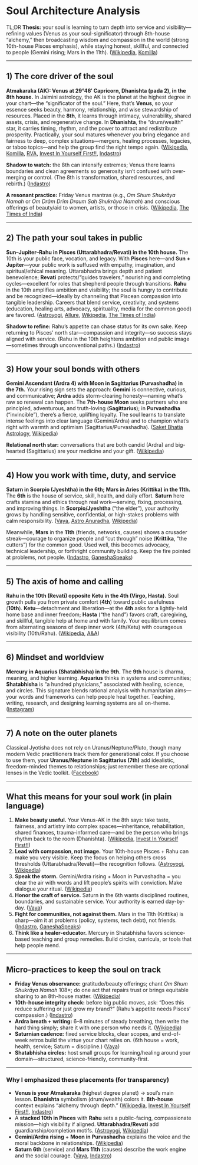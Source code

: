 # Soul Architecture Analysis

TL;DR
**Thesis:** your soul is learning to turn depth into service and visibility—refining values (Venus as your soul-significator) through 8th-house “alchemy,” then broadcasting wisdom and compassion in the world (strong 10th-house Pisces emphasis), while staying honest, skillful, and connected to people (Gemini rising; Mars in the 11th). ([Wikipedia][1], [Komilla][2])

---

## 1) The core driver of the soul

**Atmakaraka (AK): Venus at 29°46′ Capricorn, Dhanishta (pada 2), in the 8th house.**
In Jaimini astrology, the AK is the planet at the highest degree in your chart—the “significator of the soul.” Here, that’s **Venus**, so your essence seeks beauty, harmony, relationship, and wise stewardship of resources. Placed in the **8th**, it learns through intimacy, vulnerability, shared assets, crisis, and regenerative change. In **Dhanishta**, the “drum/wealth” star, it carries timing, rhythm, and the power to attract and redistribute prosperity. Practically, your soul matures whenever you bring elegance and fairness to deep, complex situations—mergers, healing processes, legacies, or taboo topics—and help the group find the right tempo again. ([Wikipedia][1], [Komilla][2], [RVA][3], [Invest In Yourself First!!][4], [Indastro][5])

**Shadow to watch:** the 8th can intensify extremes; Venus there learns boundaries and clean agreements so generosity isn’t confused with over-merging or control. (The 8th is transformation, shared resources, and rebirth.) ([Indastro][5])

**A resonant practice:** Friday Venus mantras (e.g., *Om Shum Shukrāya Namah* or *Om Drām Drīm Draum Saḥ Shukrāya Namah*) and conscious offerings of beauty/aid to women, artists, or those in crisis. ([Wikipedia][6], [The Times of India][7])

---

## 2) The path your soul takes in public

**Sun–Jupiter–Rahu in Pisces (Uttarabhadra/Revati) in the 10th house.**
The 10th is your public face, vocation, and legacy. With **Pisces** here—and **Sun + Jupiter**—your public work is suffused with empathy, imagination, and spiritual/ethical meaning. Uttarabhadra brings depth and patient benevolence; **Revati** protects/“guides travelers,” nourishing and completing cycles—excellent for roles that shepherd people through transitions. **Rahu** in the 10th amplifies ambition and visibility; the soul is hungry to contribute and be recognized—ideally by channeling that Piscean compassion into tangible leadership. Careers that blend service, creativity, and systems (education, healing arts, advocacy, spirituality, media for the common good) are favored. ([Astroyogi][8], [Allure][9], [Wikipedia][10], [The Times of India][11])

**Shadow to refine:** Rahu’s appetite can chase status for its own sake. Keep returning to Pisces’ north star—compassion and integrity—so success stays aligned with service. (Rahu in the 10th heightens ambition and public image—sometimes through unconventional paths.) ([Indastro][12])

---

## 3) How your soul bonds with others

**Gemini Ascendant (Ardra 4) with Moon in Sagittarius (Purvashadha) in the 7th.**
Your rising sign sets the approach: **Gemini** is connective, curious, and communicative; **Ardra** adds storm-clearing honesty—naming what’s raw so renewal can happen. The **7th-house Moon** seeks partners who are principled, adventurous, and truth-loving (**Sagittarius**); in **Purvashadha** (“invincible”), there’s a fierce, uplifting loyalty. The soul learns to translate intense feelings into clear language (Gemini/Ardra) and to champion what’s right with warmth and optimism (Sagittarius/Purvashadha). ([Saket Bhatia Astrology][13], [Wikipedia][14])

**Relational north star:** conversations that are both candid (Ardra) and big-hearted (Sagittarius) are your medicine and your gift. ([Wikipedia][14])

---

## 4) How you work with time, duty, and service

**Saturn in Scorpio (Jyeshtha) in the 6th; Mars in Aries (Krittika) in the 11th.**
The **6th** is the house of service, skill, health, and daily effort. **Saturn** here crafts stamina and ethics through real work—serving, fixing, processing, and improving things. In **Scorpio/Jyeshtha** (“the elder”), your authority grows by handling sensitive, confidential, or high-stakes problems with calm responsibility. ([Vaya][15], [Astro Anuradha][16], [Wikipedia][17])

Meanwhile, **Mars** in the **11th** (friends, networks, causes) shows a crusader streak—courage to organize people and “cut through” noise (**Krittika**, “the cutters”) for the common good. Used well, this becomes advocacy, technical leadership, or forthright community building. Keep the fire pointed at problems, not people. ([Indastro][18], [GaneshaSpeaks][19])

---

## 5) The axis of home and calling

**Rahu in the 10th (Revati) opposite Ketu in the 4th (Virgo, Hasta).**
Soul growth pulls you from private comfort (**4th**) toward public usefulness (**10th**). **Ketu**—detachment and liberation—at the **4th** asks for a lightly-held home base and inner freedom; **Hasta** (“the hand”) favors craft, caregiving, and skillful, tangible help at home and with family. Your equilibrium comes from alternating seasons of deep inner work (4th/Ketu) with courageous visibility (10th/Rahu). ([Wikipedia][20], [A\&A][21])

---

## 6) Mindset and worldview

**Mercury in Aquarius (Shatabhisha) in the 9th.**
The **9th** house is dharma, meaning, and higher learning. **Aquarius** thinks in systems and communities; **Shatabhisha** is “a hundred physicians,” associated with healing, science, and circles. This signature blends rational analysis with humanitarian aims—your words and frameworks can help people heal together. Teaching, writing, research, and designing learning systems are all on-theme. ([Instagram][22])

---

## 7) A note on the outer planets

Classical Jyotisha does not rely on Uranus/Neptune/Pluto, though many modern Vedic practitioners track them for generational color. If you choose to use them, your **Uranus/Neptune in Sagittarius (7th)** add idealistic, freedom-minded themes to relationships; just remember these are optional lenses in the Vedic toolkit. ([Facebook][23])

---

## What this means for your soul work (in plain language)

1. **Make beauty useful.** Your Venus-AK in the 8th says: take taste, fairness, and artistry into complex spaces—inheritance, rehabilitation, shared finances, trauma-informed care—and be the person who brings rhythm back to the room (Dhanishta). ([Wikipedia][1], [Invest In Yourself First!!][4])
2. **Lead with compassion, not image.** Your 10th-house Pisces + Rahu can make you very visible. Keep the focus on helping others cross thresholds (Uttarabhadra/Revati)—the recognition follows. ([Astroyogi][8], [Wikipedia][10])
3. **Speak the storm.** Gemini/Ardra rising + Moon in Purvashadha = you clear the air with words and lift people’s spirits with conviction. Make dialogue your ritual. ([Wikipedia][14])
4. **Honor the craft of service.** Saturn in the 6th wants disciplined routines, boundaries, and sustainable service. Your authority is earned day-by-day. ([Vaya][15])
5. **Fight for communities, not against them.** Mars in the 11th (Krittika) is sharp—aim it at problems (policy, systems, tech debt), not friends. ([Indastro][18], [GaneshaSpeaks][19])
6. **Think like a healer-educator.** Mercury in Shatabhisha favors science-based teaching and group remedies. Build circles, curricula, or tools that help people mend.

---

## Micro-practices to keep the soul on track

* **Friday Venus observance:** gratitude/beauty offerings; chant *Om Shum Shukrāya Namah* 108×; do one act that repairs trust or brings equitable sharing to an 8th-house matter. ([Wikipedia][6])
* **10th-house integrity check:** before big public moves, ask: “Does this reduce suffering or just grow my brand?” (Rahu’s appetite needs Pisces’ compassion.) ([Indastro][12])
* **Ardra breath + writing:** 6–8 minutes of steady breathing, then write the hard thing simply; share it with one person who needs it. ([Wikipedia][14])
* **Saturnian cadence:** fixed service blocks, clear scopes, and end-of-week retros build the virtue your chart relies on. (6th house = work, health, service; Saturn = discipline.) ([Vaya][15])
* **Shatabhisha circles:** host small groups for learning/healing around your domain—structured, science-friendly, community-first.

---

### Why I emphasized these placements (for transparency)

* **Venus is your Atmakaraka** (highest degree planet) → soul’s main lesson. **Dhanishta** symbolism (drum/wealth) colors it. **8th-house** context explains “alchemy through depth.” ([Wikipedia][1], [Invest In Yourself First!!][4], [Indastro][5])
* A **stacked 10th in Pisces** with **Rahu** sets a public-facing, compassionate mission—high visibility if aligned. **Uttarabhadra/Revati** add guardianship/completion motifs. ([Astroyogi][8], [Wikipedia][10])
* **Gemini/Ardra rising** + **Moon in Purvashadha** explains the voice and the moral backbone in relationships. ([Wikipedia][14])
* **Saturn 6th** (service) and **Mars 11th** (causes) describe the work engine and the social courage. ([Vaya][15], [Indastro][18])

[1]: https://en.wikipedia.org/wiki/Atmakaraka?utm_source=chatgpt.com "Atmakaraka"
[2]: https://komilla.com/lib-atmakaraka.html?utm_source=chatgpt.com "Atmakaraka - Knowing the Souls Desire - Komilla"
[3]: https://www.rahasyavedicastrology.com/uttara-bhadrapada-nakshatra/?utm_source=chatgpt.com "Uttara Bhadrapada Nakshatra Mythology & Secrets in Vedic ..."
[4]: https://nidhitrivedi.com/2025/05/26/the-significance-of-venus-in-vedic-astrology-myths-symbolism-influence-and-remedies/?utm_source=chatgpt.com "The Significance of Venus in Vedic Astrology"
[5]: https://www.indastro.com/house/8th-house.html?utm_source=chatgpt.com "8th House in Vedic Astrology"
[6]: https://en.wikipedia.org/wiki/Shukra?utm_source=chatgpt.com "Shukra"
[7]: https://timesofindia.indiatimes.com/religion/mantras-chants/shukra-mantra-mantra-meaning-and-benefits/articleshow/68205200.cms?utm_source=chatgpt.com "Shukra Mantra Mantra Meaning And Benefits"
[8]: https://www.astroyogi.com/kundli/house/tenth?utm_source=chatgpt.com "About 10th House in Vedic Astrology - kundli"
[9]: https://www.allure.com/story/pisces-zodiac-sign-personality-traits?utm_source=chatgpt.com "The Personality of a Pisces, Explained"
[10]: https://en.wikipedia.org/wiki/Revati_%28nakshatra%29?utm_source=chatgpt.com "Revati (nakshatra)"
[11]: https://timesofindia.indiatimes.com/astrology/planets-transits/rahu-in-10th-house-meaning-effects-and-remedies/articleshow/68205785.cms?utm_source=chatgpt.com "Rahu in 10th House Meaning, Effects and Remedies"
[12]: https://www.indastro.com/house/rahu-10th-house.html?utm_source=chatgpt.com "Rahu in Tenth House â€“ Effects"
[13]: https://saketbhatia.com/lagna-ascendant-guide/?utm_source=chatgpt.com "What Your Lagna (Ascendant) Reveals About You"
[14]: https://en.wikipedia.org/wiki/Ardra_%28nakshatra%29?utm_source=chatgpt.com "Ardra (nakshatra)"
[15]: https://vaya.so/astrology/houses/sixth-house?utm_source=chatgpt.com "6th House in Vedic Astrology : Complete Guide & ..."
[16]: https://astroanuradha.com/understanding-saturns-role-in-the-6th-house-karma-work-and-health/?utm_source=chatgpt.com "Understanding Saturn's Role in the 6th House: Karma, ..."
[17]: https://en.wikipedia.org/wiki/Jyeshtha_%28nakshatra%29?utm_source=chatgpt.com "Jyeshtha (nakshatra)"
[18]: https://www.indastro.com/house/11th-house.html?utm_source=chatgpt.com "11th House in Vedic Astrology"
[19]: https://www.ganeshaspeaks.com/astrology/nakshatras-constellations/uttarabhadrapada/?utm_source=chatgpt.com "Nakshatra – Uttarabhadrapada"
[20]: https://en.wikipedia.org/wiki/Ketu_%28mythology%29?utm_source=chatgpt.com "Ketu (mythology)"
[21]: https://astrologyayurveda.com/blog/4th-house-in-vedic-astrology/?utm_source=chatgpt.com "4th House in Vedic Astrology: Happiness & Stability - A&A"
[22]: https://www.instagram.com/reel/DJa6Am8S-Bl/?utm_source=chatgpt.com "A powerful and auspicious mantra for Venus (Shukra) is the ..."
[23]: https://www.facebook.com/groups/1074982772634514/posts/3618864324913000/?utm_source=chatgpt.com "The House of Fortune & Dharma 🌟 In Vedic astrology ..."
